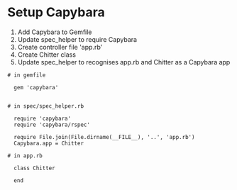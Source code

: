# Setup Capybara

1. Add Capybara to Gemfile
2. Update spec_helper to require Capybara
3. Create controller file 'app.rb'
4. Create Chitter class
5. Update spec_helper to recognises app.rb and Chitter as a Capybara app

```
# in gemfile

  gem 'capybara'


# in spec/spec_helper.rb

  require 'capybara'
  require 'capybara/rspec'

  require File.join(File.dirname(__FILE__), '..', 'app.rb')
  Capybara.app = Chitter

# in app.rb

  class Chitter

  end


```